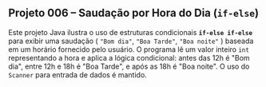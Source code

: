 ## Projeto 006 – Saudação por Hora do Dia (`if-else`)

Este projeto Java ilustra o uso de estruturas condicionais **`if-else if-else`** para exibir uma saudação ( `"Bom dia"`, `"Boa Tarde"`, `"Boa noite"` ) baseada em um horário fornecido pelo usuário. O programa lê um valor inteiro `int` representando a hora e aplica a lógica condicional: antes das 12h é "Bom dia", entre 12h e 18h é "Boa Tarde", e após as 18h é "Boa noite". O uso do `Scanner` para entrada de dados é mantido.
